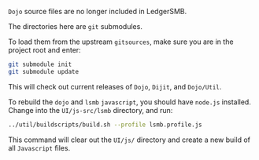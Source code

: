 `Dojo` source files are no longer included in LedgerSMB.

The directories here are `git` submodules.

To load them from the upstream `gitsources`, make sure you are in the project
root and enter:

```bash
git submodule init
git submodule update
```

This will check out current releases of `Dojo`, `Dijit`, and `Dojo/Util`.

To rebuild the `dojo` and `lsmb` `javascript`, you should have `node.js` installed.
Change into the `UI/js-src/lsmb` directory, and run:

```bash
../util/buildscripts/build.sh --profile lsmb.profile.js
```

This command will clear out the `UI/js/` directory and create a new build of all
`Javascript` files.

